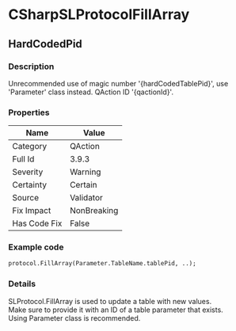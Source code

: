 ﻿---  
uid: Validator_3_9_3  
---

# CSharpSLProtocolFillArray

## HardCodedPid

### Description

Unrecommended use of magic number '{hardCodedTablePid}', use 'Parameter' class instead. QAction ID '{qactionId}'.

### Properties

| Name         | Value       |
| ------------ | ----------- |
| Category     | QAction     |
| Full Id      | 3.9.3       |
| Severity     | Warning     |
| Certainty    | Certain     |
| Source       | Validator   |
| Fix Impact   | NonBreaking |
| Has Code Fix | False       |

### Example code

```xml
protocol.FillArray(Parameter.TableName.tablePid, ..);
```

### Details

SLProtocol.FillArray is used to update a table with new values.  
Make sure to provide it with an ID of a table parameter that exists.  
Using Parameter class is recommended.
